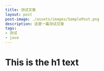 ```yaml
---
title: 测试文章
layout: post
post-image: ./assets/images/SamplePost.png
description: 这是一篇测试文章
tags:
- 测试
- java
---
```


# This is the h1 text